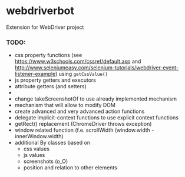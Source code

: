 # webdriverbot
Extension for WebDriver project

### TODO:
- css property functions (see https://www.w3schools.com/cssref/default.asp and http://www.seleniumeasy.com/selenium-tutorials/webdriver-event-listener-example) using `getCssValue()`
- js property getters and executors
- attribute getters (and setters)
- 
- change takeScreenshotOf to use already implemented mechanism
- mechanism that will allow to modify DOM
- create advanced and very advanced action functions
- delegate implicit-context functions to use explicit context functions
- getRect() replacement (ChromeDriver throws exception)
- window related function (f.e. scrollWidth (window.width - innerWindow.width)
- additional By classes based on
     - css values
     - js values
     - screenshots (o_O)
     - position and relation to other elements
